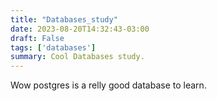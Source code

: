```yaml
---
title: "Databases_study"
date: 2023-08-20T14:32:43-03:00
draft: False
tags: ['databases']
summary: Cool Databases study.
---
```


Wow postgres is a relly good database to learn.

